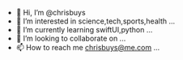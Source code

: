 - 👋 Hi, I’m @chrisbuys
- 👀 I’m interested in science,tech,sports,health ...
- 🌱 I’m currently learning swiftUI,python ...
- 💞️ I’m looking to collaborate on ...
- 📫 How to reach me chrisbuys@me.com ...

<!---
chrisbuys/chrisbuys is a ✨ special ✨ repository because its `README.md` (this file) appears on your GitHub profile.
You can click the Preview link to take a look at your changes.
--->
